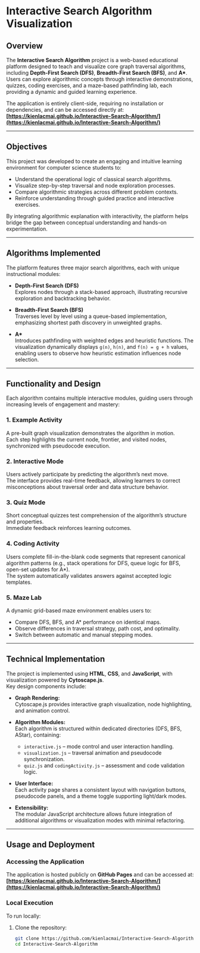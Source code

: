# Interactive Search Algorithm Visualization

## Overview
The **Interactive Search Algorithm** project is a web-based educational platform designed to teach and visualize core graph traversal algorithms, including **Depth-First Search (DFS)**, **Breadth-First Search (BFS)**, and **A\***.  
Users can explore algorithmic concepts through interactive demonstrations, quizzes, coding exercises, and a maze-based pathfinding lab, each providing a dynamic and guided learning experience.

The application is entirely client-side, requiring no installation or dependencies, and can be accessed directly at:  
**[https://kienlacmai.github.io/Interactive-Search-Algorithm/](https://kienlacmai.github.io/Interactive-Search-Algorithm/)**

---

## Objectives
This project was developed to create an engaging and intuitive learning environment for computer science students to:
- Understand the operational logic of classical search algorithms.
- Visualize step-by-step traversal and node exploration processes.
- Compare algorithmic strategies across different problem contexts.
- Reinforce understanding through guided practice and interactive exercises.

By integrating algorithmic explanation with interactivity, the platform helps bridge the gap between conceptual understanding and hands-on experimentation.

---

## Algorithms Implemented
The platform features three major search algorithms, each with unique instructional modules:

- **Depth-First Search (DFS)**  
  Explores nodes through a stack-based approach, illustrating recursive exploration and backtracking behavior.

- **Breadth-First Search (BFS)**  
  Traverses level by level using a queue-based implementation, emphasizing shortest path discovery in unweighted graphs.

- **A\***  
  Introduces pathfinding with weighted edges and heuristic functions. The visualization dynamically displays `g(n)`, `h(n)`, and `f(n) = g + h` values, enabling users to observe how heuristic estimation influences node selection.

---

## Functionality and Design
Each algorithm contains multiple interactive modules, guiding users through increasing levels of engagement and mastery:

### 1. Example Activity
A pre-built graph visualization demonstrates the algorithm in motion.  
Each step highlights the current node, frontier, and visited nodes, synchronized with pseudocode execution.

### 2. Interactive Mode
Users actively participate by predicting the algorithm’s next move.  
The interface provides real-time feedback, allowing learners to correct misconceptions about traversal order and data structure behavior.

### 3. Quiz Mode
Short conceptual quizzes test comprehension of the algorithm’s structure and properties.  
Immediate feedback reinforces learning outcomes.

### 4. Coding Activity
Users complete fill-in-the-blank code segments that represent canonical algorithm patterns (e.g., stack operations for DFS, queue logic for BFS, open-set updates for A\*).  
The system automatically validates answers against accepted logic templates.

### 5. Maze Lab
A dynamic grid-based maze environment enables users to:
- Compare DFS, BFS, and A\* performance on identical maps.
- Observe differences in traversal strategy, path cost, and optimality.
- Switch between automatic and manual stepping modes.

---

## Technical Implementation
The project is implemented using **HTML**, **CSS**, and **JavaScript**, with visualization powered by **Cytoscape.js**.  
Key design components include:

- **Graph Rendering:**  
  Cytoscape.js provides interactive graph visualization, node highlighting, and animation control.

- **Algorithm Modules:**  
  Each algorithm is structured within dedicated directories (DFS, BFS, AStar), containing:
  - `interactive.js` – mode control and user interaction handling.  
  - `visualization.js` – traversal animation and pseudocode synchronization.  
  - `quiz.js` and `codingActivity.js` – assessment and code validation logic.  

- **User Interface:**  
  Each activity page shares a consistent layout with navigation buttons, pseudocode panels, and a theme toggle supporting light/dark modes.

- **Extensibility:**  
  The modular JavaScript architecture allows future integration of additional algorithms or visualization modes with minimal refactoring.

---

## Usage and Deployment

### Accessing the Application
The application is hosted publicly on **GitHub Pages** and can be accessed at:  
**[https://kienlacmai.github.io/Interactive-Search-Algorithm/](https://kienlacmai.github.io/Interactive-Search-Algorithm/)**

### Local Execution
To run locally:
1. Clone the repository:
   ```bash
   git clone https://github.com/kienlacmai/Interactive-Search-Algorithm.git
   cd Interactive-Search-Algorithm

